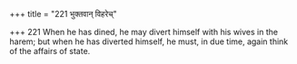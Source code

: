 +++
title = "221 भुक्तवान् विहरेच्"

+++
221	When he has dined, he may divert himself with his wives in the harem; but when he has diverted himself, he must, in due time, again think of the affairs of state.